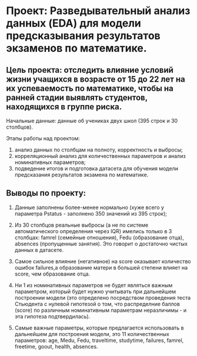 # Проект: Разведывательный анализ данных (EDA) для модели предсказывания результатов экзаменов по математике.

## Цель проекта: отследить влияние условий жизни учащихся в возрасте от 15 до 22 лет на их успеваемость по математике, чтобы на ранней стадии выявлять студентов, находящихся в группе риска.

Начальные данные: данные об учениках двух школ (395 строк и 30 столбцов).

Этапы работы над проектом: 
1) анализ данных по столбцам на полноту, корректность и выбросы;
2) корреляционный анализ для количественных параметров и анализ номинативных параметров;
3) подведение итогов и подготовка датасета для обучения модели предсказания результатов экзамена по математике.

## Выводы по проекту:
1) Данные заполнены более-менее нормально (хуже всего у параметра Pstatus - заполнено 350 значений из 395 строк);

2) Из 30 столбцов реальные выбросы (а не по системе автоматического определения через IQR) имелись только в 3 столбцах:
famrel (семейные отношения), Fedu (образование отца), absences (пропущенные занятия). Это говорит о достаточно чистых данных в датасете.

3) Самое сильное влияние (негативное) на score оказывает количество ошибок failures,а образование матери в большей степени
влияет на score, чем образование отца.

4) Ни 1 из номинативных параметров не будет являться важным параметром, который будет нужно учитывать при дальнейшем
построении модели (это определено посредством проведения теста Стьюдента с нулевой гипотезой о том, что распределние баллов
(score) по различным номинативным параметрам неразличимы - и эта гипотеза подтвердилась).

5) Самые важные параметры, которые предлагается использовать в дальнейшем для построения модели, это 11 количественных параметров:
age, Medu, Fedu, traveltime, studytime, failures, famrel, freetime, goout, health, absences.
